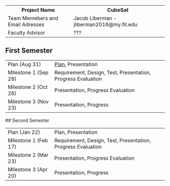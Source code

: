 
<table> 
        <tr>
        <th>Project Name</th>       <th> CubeSat </th>
        </tr>
   
   <tr>
        <td> Team Memebers and Email Adresses </td>         <td> Jacob Liberman - jliberman2016@my.fit.edu </td>
    </tr>
    <tr>
        <td> Faculty Advisor </td>              <td>???</td>
    </tr>
</table>



## First Semester

<html>
<table>
<tr>
	<td> Plan (Aug 31) </td>	<td> <a href = "/plan1.pdf">Plan</a>, Presentation </td>
</tr>

<tr>
	<td> Milestone 1 (Sep 28) </td>		<td> Requirement, Design, Test, Presentation, Progress Evaluation </td>
</tr>

<tr>
	<td> Milestone 2 (Oct 26) </td>		<td> Presentation, Progress Evaluation </td>
</tr>

<tr>
	<td> Milestone 3 (Nov 23) </td>		<td> Presentation, Progress </td>
</tr>
</table>

</html>
## Second Semester

<html>

<table>
<tr>
	<td> Plan (Jan 22) </td>	<td> Plan, Presentation </td>
</tr>

<tr>
	<td> Milestone 1 (Feb 17) </td>		<td> Requirement, Design, Test, Presentation, Progress Evaluation </td>
</tr>

<tr>
	<td> Milestone 2 (Mar 23) </td>		<td> Presentation, Progress Evaluation </td>
</tr>

<tr>
	<td> Milestone 3 (Apr 20) </td>		<td> Presentation, Progress </td>
</tr>
</table>

</html>
